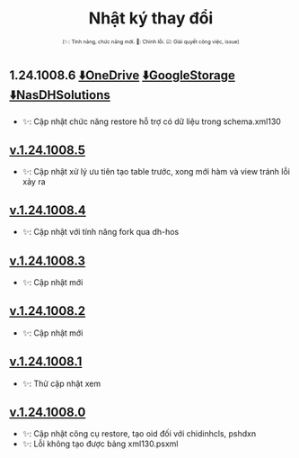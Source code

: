 <div align="center">

# Nhật ký thay đổi</div>

<div align="center" style="font-size:xx-small">(✨: Tính năng, chức năng mới. 🐛: Chỉnh lỗi. ☑: Giải quyết công việc, issue) </div>

#
## 1.24.1008.6 [⬇️OneDrive](https://dh-hos-code.github.io/directTo/?&redirect_url=https%3A%2F%2Fo-dh-007-default-rtdb.asia-southeast1.firebasedatabase.app%2F%2FdirectTo%2FOTHHosRestoreexe%2F12410086-OneDrive.json) [⬇️GoogleStorage](https://dh-hos-code.github.io/directTo/?&redirect_url=https%3A%2F%2Fo-dh-007-default-rtdb.asia-southeast1.firebasedatabase.app%2F%2FdirectTo%2FOTHHosRestoreexe%2F12410086-GoogleStorage.json) [⬇️NasDHSolutions](https://dh-hos-code.github.io/directTo/?&redirect_url=https%3A%2F%2Fo-dh-007-default-rtdb.asia-southeast1.firebasedatabase.app%2F%2FdirectTo%2FOTHHosRestoreexe%2F12410086-NasDHSolutions.json)
- ✨: Cập nhật chức năng restore hỗ trợ có dữ liệu trong schema.xml130
## [v.1.24.1008.5]()
- ✨: Cập nhật xử lý ưu tiên tạo table trước, xong mới hàm và view tránh lỗi xảy ra
## [v.1.24.1008.4]()
- ✨: Cập nhật với tính năng fork qua dh-hos
## [v.1.24.1008.3]()
- ✨: Cập nhật mới
## [v.1.24.1008.2]()
- ✨: Cập nhật mới
## [v.1.24.1008.1]()
- ✨: Thử cập nhật xem
## [v.1.24.1008.0]()
- ✨: Cập nhật công cụ restore, tạo oid đối với chidinhcls, pshdxn
- ✨: Lỗi không tạo được bảng xml130.psxml